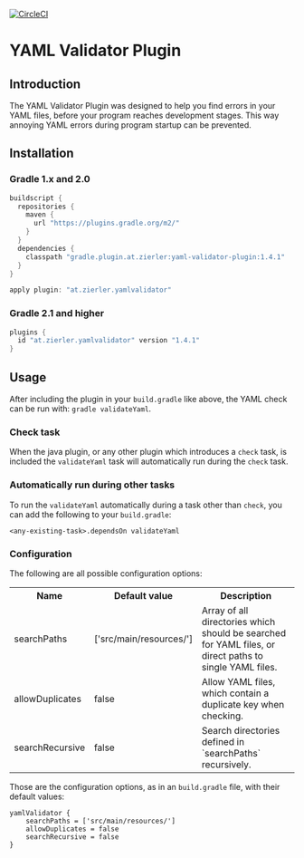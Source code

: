 [![CircleCI](https://circleci.com/gh/devaprasadh/YAML-Validator-Plugin.svg?style=svg)](https://circleci.com/gh/devaprasadh/YAML-Validator-Plugin)
# YAML Validator Plugin

## Introduction

The YAML Validator Plugin was designed to help you find errors in your YAML files, before your program reaches development stages. This way annoying YAML errors during program startup can be prevented.

## Installation

### Gradle 1.x and 2.0

```groovy
buildscript {
  repositories {
    maven {
      url "https://plugins.gradle.org/m2/"
    }
  }
  dependencies {
    classpath "gradle.plugin.at.zierler:yaml-validator-plugin:1.4.1"
  }
}

apply plugin: "at.zierler.yamlvalidator"
```

### Gradle 2.1 and higher

```groovy
plugins {
  id "at.zierler.yamlvalidator" version "1.4.1"
}
```

## Usage

After including the plugin in your `build.gradle` like above, the YAML check can be run with: `gradle validateYaml`.

### Check task

When the java plugin, or any other plugin which introduces a `check` task, is included the `validateYaml` task will automatically run during the `check` task.

### Automatically run during other tasks

To run the `validateYaml` automatically during a task other than `check`, you can add the following to your `build.gradle`:

    <any-existing-task>.dependsOn validateYaml

### Configuration

The following are all possible configuration options:

<table border="0">
	<tr>
		<th>Name</th>
		<th>Default value</th>
		<th>Description</th>
	</tr>
	<tr>
		<td>searchPaths</td>
		<td>['src/main/resources/']</td>
		<td>Array of all directories which should be searched for YAML files, or direct paths to single YAML files.</td>
	</tr>
	<tr>
		<td>allowDuplicates</td>
		<td>false</td>
		<td>Allow YAML files, which contain a duplicate key when checking.</td>
	</tr>
	<tr>
		<td>searchRecursive</td>
		<td>false</td>
		<td>Search directories defined in `searchPaths` recursively.</td>
	</tr>
</table>

Those are the configuration options, as in an `build.gradle` file, with their default values:

```
yamlValidator {
    searchPaths = ['src/main/resources/']
    allowDuplicates = false
    searchRecursive = false
}
```
